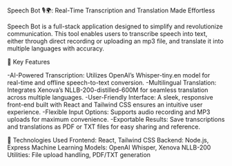 Speech Bot 🎙️🌍: Real-Time Transcription and Translation Made Effortless

Speech Bot is a full-stack application designed to simplify and revolutionize communication. This tool enables users to transcribe speech into text, either through direct recording or uploading an mp3 file, and translate it into multiple languages with accuracy.

🌟 Key Features

-AI-Powered Transcription: Utilizes OpenAI’s Whisper-tiny.en model for real-time and offline speech-to-text conversion.
-Multilingual Translation: Integrates Xenova’s NLLB-200-distilled-600M for seamless translation across multiple languages.
-User-Friendly Interface: A sleek, responsive front-end built with React and Tailwind CSS ensures an intuitive user experience.
-Flexible Input Options: Supports audio recording and MP3 uploads for maximum convenience.
-Exportable Results: Save transcriptions and translations as PDF or TXT files for easy sharing and reference.

🚀 Technologies Used
Frontend: React, Tailwind CSS
Backend: Node.js, Express
Machine Learning Models: OpenAI Whisper, Xenova NLLB-200
Utilities: File upload handling, PDF/TXT generation
